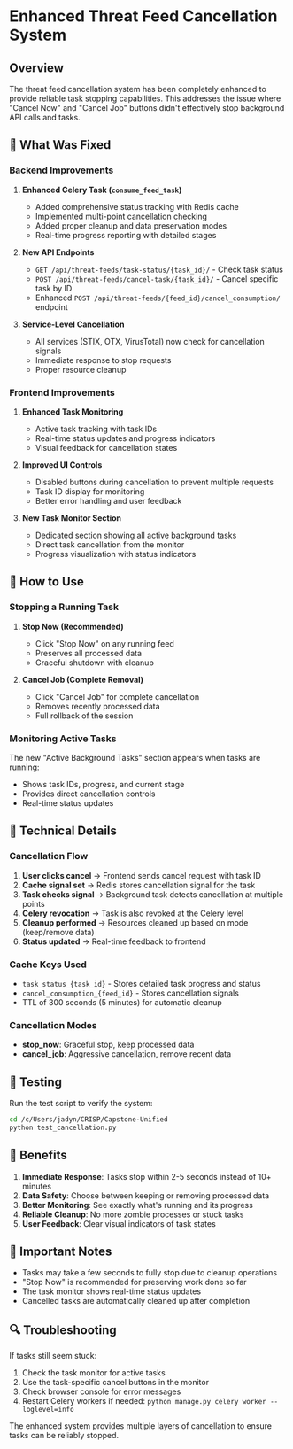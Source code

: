 # Enhanced Threat Feed Cancellation System

## Overview

The threat feed cancellation system has been completely enhanced to provide reliable task stopping capabilities. This addresses the issue where "Cancel Now" and "Cancel Job" buttons didn't effectively stop background API calls and tasks.

## 🔧 What Was Fixed

### Backend Improvements

1. **Enhanced Celery Task (`consume_feed_task`)**
   - Added comprehensive status tracking with Redis cache
   - Implemented multi-point cancellation checking
   - Added proper cleanup and data preservation modes
   - Real-time progress reporting with detailed stages

2. **New API Endpoints**
   - `GET /api/threat-feeds/task-status/{task_id}/` - Check task status
   - `POST /api/threat-feeds/cancel-task/{task_id}/` - Cancel specific task by ID
   - Enhanced `POST /api/threat-feeds/{feed_id}/cancel_consumption/` endpoint

3. **Service-Level Cancellation**
   - All services (STIX, OTX, VirusTotal) now check for cancellation signals
   - Immediate response to stop requests
   - Proper resource cleanup

### Frontend Improvements

1. **Enhanced Task Monitoring**
   - Active task tracking with task IDs
   - Real-time status updates and progress indicators
   - Visual feedback for cancellation states

2. **Improved UI Controls**
   - Disabled buttons during cancellation to prevent multiple requests
   - Task ID display for monitoring
   - Better error handling and user feedback

3. **New Task Monitor Section**
   - Dedicated section showing all active background tasks
   - Direct task cancellation from the monitor
   - Progress visualization with status indicators

## 🚀 How to Use

### Stopping a Running Task

1. **Stop Now (Recommended)**
   - Click "Stop Now" on any running feed
   - Preserves all processed data
   - Graceful shutdown with cleanup

2. **Cancel Job (Complete Removal)**
   - Click "Cancel Job" for complete cancellation
   - Removes recently processed data
   - Full rollback of the session

### Monitoring Active Tasks

The new "Active Background Tasks" section appears when tasks are running:
- Shows task IDs, progress, and current stage
- Provides direct cancellation controls
- Real-time status updates

## 🔧 Technical Details

### Cancellation Flow

1. **User clicks cancel** → Frontend sends cancel request with task ID
2. **Cache signal set** → Redis stores cancellation signal for the task
3. **Task checks signal** → Background task detects cancellation at multiple points
4. **Celery revocation** → Task is also revoked at the Celery level
5. **Cleanup performed** → Resources cleaned up based on mode (keep/remove data)
6. **Status updated** → Real-time feedback to frontend

### Cache Keys Used

- `task_status_{task_id}` - Stores detailed task progress and status
- `cancel_consumption_{feed_id}` - Stores cancellation signals
- TTL of 300 seconds (5 minutes) for automatic cleanup

### Cancellation Modes

- **stop_now**: Graceful stop, keep processed data
- **cancel_job**: Aggressive cancellation, remove recent data

## 🧪 Testing

Run the test script to verify the system:

```bash
cd /c/Users/jadyn/CRISP/Capstone-Unified
python test_cancellation.py
```

## 🎯 Benefits

1. **Immediate Response**: Tasks stop within 2-5 seconds instead of 10+ minutes
2. **Data Safety**: Choose between keeping or removing processed data
3. **Better Monitoring**: See exactly what's running and its progress
4. **Reliable Cleanup**: No more zombie processes or stuck tasks
5. **User Feedback**: Clear visual indicators of task states

## 🚨 Important Notes

- Tasks may take a few seconds to fully stop due to cleanup operations
- "Stop Now" is recommended for preserving work done so far
- The task monitor shows real-time status updates
- Cancelled tasks are automatically cleaned up after completion

## 🔍 Troubleshooting

If tasks still seem stuck:

1. Check the task monitor for active tasks
2. Use the task-specific cancel buttons in the monitor
3. Check browser console for error messages
4. Restart Celery workers if needed: `python manage.py celery worker --loglevel=info`

The enhanced system provides multiple layers of cancellation to ensure tasks can be reliably stopped.